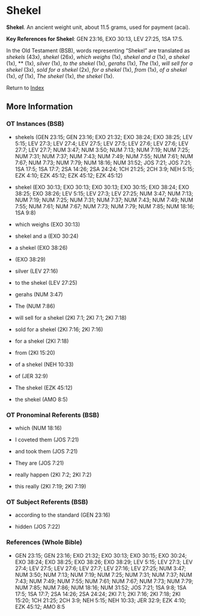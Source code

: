 # Shekel
**Shekel**. 
An ancient weight unit, about 11.5 grams, used for payment (acai). 


**Key References for Shekel**: 
GEN 23:16, EXO 30:13, LEV 27:25, 1SA 17:5. 


In the Old Testament (BSB), words representing “Shekel” are translated as 
*shekels* (43x), *shekel* (26x), *which weighs* (1x), *shekel and a* (1x), *a shekel* (1x), ** (1x), *silver* (1x), *to the shekel* (1x), *gerahs* (1x), *The* (1x), *will sell for a shekel* (3x), *sold for a shekel* (2x), *for a shekel* (1x), *from* (1x), *of a shekel* (1x), *of* (1x), *The shekel* (1x), *the shekel* (1x). 




Return to [Index](00-Index.md)

## More Information

### OT Instances (BSB)

* shekels (GEN 23:15; GEN 23:16; EXO 21:32; EXO 38:24; EXO 38:25; LEV 5:15; LEV 27:3; LEV 27:4; LEV 27:5; LEV 27:5; LEV 27:6; LEV 27:6; LEV 27:7; LEV 27:7; NUM 3:47; NUM 3:50; NUM 7:13; NUM 7:19; NUM 7:25; NUM 7:31; NUM 7:37; NUM 7:43; NUM 7:49; NUM 7:55; NUM 7:61; NUM 7:67; NUM 7:73; NUM 7:79; NUM 18:16; NUM 31:52; JOS 7:21; JOS 7:21; 1SA 17:5; 1SA 17:7; 2SA 14:26; 2SA 24:24; 1CH 21:25; 2CH 3:9; NEH 5:15; EZK 4:10; EZK 45:12; EZK 45:12; EZK 45:12)

* shekel (EXO 30:13; EXO 30:13; EXO 30:13; EXO 30:15; EXO 38:24; EXO 38:25; EXO 38:26; LEV 5:15; LEV 27:3; LEV 27:25; NUM 3:47; NUM 7:13; NUM 7:19; NUM 7:25; NUM 7:31; NUM 7:37; NUM 7:43; NUM 7:49; NUM 7:55; NUM 7:61; NUM 7:67; NUM 7:73; NUM 7:79; NUM 7:85; NUM 18:16; 1SA 9:8)

* which weighs (EXO 30:13)

* shekel and a (EXO 30:24)

* a shekel (EXO 38:26)

*  (EXO 38:29)

* silver (LEV 27:16)

* to the shekel (LEV 27:25)

* gerahs (NUM 3:47)

* The (NUM 7:86)

* will sell for a shekel (2KI 7:1; 2KI 7:1; 2KI 7:18)

* sold for a shekel (2KI 7:16; 2KI 7:16)

* for a shekel (2KI 7:18)

* from (2KI 15:20)

* of a shekel (NEH 10:33)

* of (JER 32:9)

* The shekel (EZK 45:12)

* the shekel (AMO 8:5)



### OT Pronominal Referents (BSB)

* which (NUM 18:16)

* I coveted them (JOS 7:21)

* and took them (JOS 7:21)

* They are (JOS 7:21)

* really happen (2KI 7:2; 2KI 7:2)

* this really (2KI 7:19; 2KI 7:19)



### OT Subject Referents (BSB)

* according to the standard (GEN 23:16)

* hidden (JOS 7:22)



### References (Whole Bible)

* GEN 23:15; GEN 23:16; EXO 21:32; EXO 30:13; EXO 30:15; EXO 30:24; EXO 38:24; EXO 38:25; EXO 38:26; EXO 38:29; LEV 5:15; LEV 27:3; LEV 27:4; LEV 27:5; LEV 27:6; LEV 27:7; LEV 27:16; LEV 27:25; NUM 3:47; NUM 3:50; NUM 7:13; NUM 7:19; NUM 7:25; NUM 7:31; NUM 7:37; NUM 7:43; NUM 7:49; NUM 7:55; NUM 7:61; NUM 7:67; NUM 7:73; NUM 7:79; NUM 7:85; NUM 7:86; NUM 18:16; NUM 31:52; JOS 7:21; 1SA 9:8; 1SA 17:5; 1SA 17:7; 2SA 14:26; 2SA 24:24; 2KI 7:1; 2KI 7:16; 2KI 7:18; 2KI 15:20; 1CH 21:25; 2CH 3:9; NEH 5:15; NEH 10:33; JER 32:9; EZK 4:10; EZK 45:12; AMO 8:5



